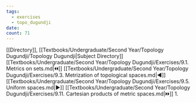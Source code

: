 ```yaml
---
tags:
  - exercises
  - topo_dugundji
date: 
count: 71
---
```

[[Directory]], [[Textbooks/Undergraduate/Second Year/Topology Dugundji/Topology Dugundji|Subject Directory]]
[[Textbooks/Undergraduate/Second Year/Topology Dugundji/Exercises/9.1. Metrics on sets.md|🞀🞀]] [[Textbooks/Undergraduate/Second Year/Topology Dugundji/Exercises/9.3. Metrization of topological spaces.md|◀]] [[Textbooks/Undergraduate/Second Year/Topology Dugundji/Exercises/9.5. Uniform spaces.md|▶]] [[Textbooks/Undergraduate/Second Year/Topology Dugundji/Exercises/9.11. Cartesian products of metric spaces.md|🞂🞂]]
1. 
